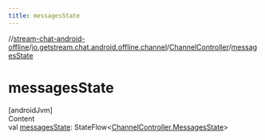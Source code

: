 ```yaml
---
title: messagesState
---
```

//[stream-chat-android-offline](../../../index.md)/[io.getstream.chat.android.offline.channel](../index.md)/[ChannelController](index.md)/[messagesState](messagesState.md)



# messagesState  
[androidJvm]  
Content  
val [messagesState](messagesState.md): StateFlow&lt;[ChannelController.MessagesState](MessagesState/index.md)&gt;  



